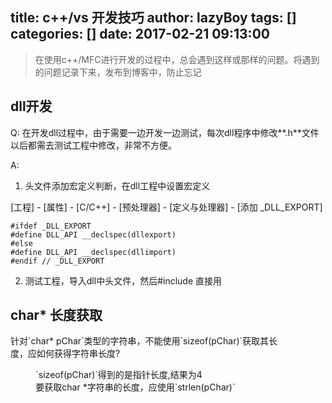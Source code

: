 title: c++/vs 开发技巧
author: lazyBoy
tags: []
categories: []
date: 2017-02-21 09:13:00
---
> 在使用c++/MFC进行开发的过程中，总会遇到这样或那样的问题。将遇到的问题记录下来，发布到博客中，防止忘记

<!-- more -->

## dll开发

Q: 在开发dll过程中，由于需要一边开发一边测试，每次dll程序中修改**.h**文件以后都需去测试工程中修改，非常不方便。

A:
1. 头文件添加宏定义判断，在dll工程中设置宏定义

  [工程] - [属性] - [C/C++] - [预处理器] - [定义与处理器] - [添加 _DLL_EXPORT]

  ```
  #ifdef _DLL_EXPORT
  #define DLL_API __declspec(dllexport)
  #else
  #define DLL_API __declspec(dllimport)
  #endif // _DLL_EXPORT
  ```
  
2. 测试工程，导入dll中头文件，然后#include 直接用

## char* 长度获取

<p id="div-border-left-blue"  style="width:90%;">针对`char* pChar`类型的字符串，不能使用`sizeof(pChar)`获取其长度，应如何获得字符串长度?</p>

<p id="div-border-right-green"  style="width:90%;margin-left:8%">`sizeof(pChar)`得到的是指针长度,结果为4 <br /> 要获取char *字符串的长度，应使用`strlen(pChar)`</p>























